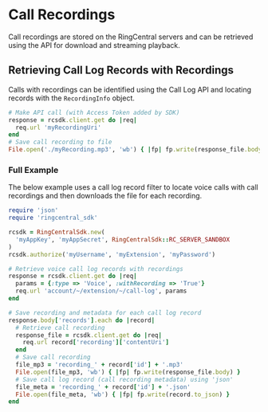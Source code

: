 # Call Recordings

Call recordings are stored on the RingCentral servers and can be retrieved using the API for download and streaming playback.

## Retrieving Call Log Records with Recordings

Calls with recordings can be identified using the Call Log API and locating records with the `RecordingInfo` object.

```ruby
# Make API call (with Access Token added by SDK)
response = rcsdk.client.get do |req|
  req.url 'myRecordingUri'
end
# Save call recording to file
File.open('./myRecording.mp3', 'wb') { |fp| fp.write(response_file.body) }
```

### Full Example

The below example uses a call log record filter to locate voice calls with call recordings and then downloads the file for each recording.

```ruby
require 'json'
require 'ringcentral_sdk'

rcsdk = RingCentralSdk.new(
  'myAppKey', 'myAppSecret', RingCentralSdk::RC_SERVER_SANDBOX
)
rcsdk.authorize('myUsername', 'myExtension', 'myPassword')

# Retrieve voice call log records with recordings
response = rcsdk.client.get do |req|
  params = {:type => 'Voice', :withRecording => 'True'}
  req.url 'account/~/extension/~/call-log', params
end

# Save recording and metadata for each call log record
response.body['records'].each do |record|
  # Retrieve call recording
  response_file = rcsdk.client.get do |req|
    req.url record['recording']['contentUri']
  end
  # Save call recording
  file_mp3 = 'recording_' + record['id'] + '.mp3'
  File.open(file_mp3, 'wb') { |fp| fp.write(response_file.body) }
  # Save call log record (call recording metadata) using 'json'
  file_meta = 'recording_' + record['id'] + '.json'
  File.open(file_meta, 'wb') { |fp| fp.write(record.to_json) }
end
```